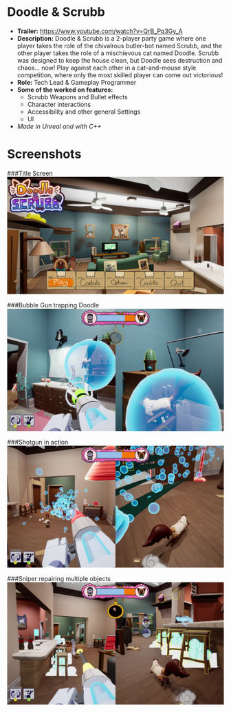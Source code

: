 # Doodle & Scrubb
* **Trailer:**  https://www.youtube.com/watch?v=QrB_Pq3Gy_A
* **Description:** Doodle & Scrubb is a 2-player party game where one player takes the role of the chivalrous butler-bot named Scrubb, 
and the other player takes the role of a mischievous cat named Doodle. Scrubb was designed to keep the house clean, but 
Doodle sees destruction and chaos… now! Play against each other in a cat-and-mouse style competition, where only the 
most skilled player can come out victorious!
* **Role:** Tech Lead & Gameplay Programmer
* **Some of the worked on features:**
    * Scrubb Weapons and Bullet effects
    * Character interactions 
    * Accessibility and other general Settings
    * UI 
* *Made in Unreal and with C++*
  
# Screenshots
###Title Screen
![Gameplay](https://github.com/preston-n/Doodle-Scrubb/blob/main/Screenshots/Doodle%26Scrubb_title_hi_res.jpg?raw=true)

###Bubble Gun trapping Doodle
![Gameplay](https://github.com/preston-n/Doodle-Scrubb/blob/main/Screenshots/Doodle%26Scrubb_1_hi_res.jpg?raw=true)

###Shotgun in action
![Gameplay](https://github.com/preston-n/Doodle-Scrubb/blob/main/Screenshots/Doodle%26Scrubb_2_hi_res.jpg?raw=true)

###Sniper repairing multiple objects
![Gameplay](https://github.com/preston-n/Doodle-Scrubb/blob/main/Screenshots/Doodle%26Scrubb_3_hi_res.jpg?raw=true)



